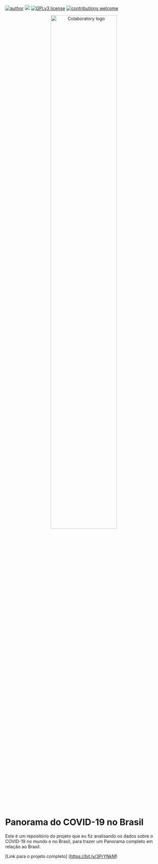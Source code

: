 [![author](https://img.shields.io/badge/author-mateusbonette-red.svg)](https://www.linkedin.com/in/mateus-bonette/) [![](https://img.shields.io/badge/python-3.7+-blue.svg)](https://www.python.org/downloads/release/python-365/) [![GPLv3 license](https://img.shields.io/badge/License-GPLv3-blue.svg)](http://perso.crans.org/besson/LICENSE.html) [![contributions welcome](https://img.shields.io/badge/contributions-welcome-brightgreen.svg?style=flat)](https://github.com/mateus-bonette00)

<p align="center"> <img alt="Colaboratory logo" width="65%" src="https://www2.ufjf.br/progepe/wp-content/uploads/sites/28/2020/03/Covid-19-1024x576.jpg"></center><p></p>

# Panorama do COVID-19 no Brasil
Este é um repositório do projeto que eu fiz analisando os dados sobre o COVID-19 no mundo e no Brasil, para trazer um Panorama completo em relação ao Brasil.

[Link para o projeto completo] (https://bit.ly/3PrYNkM)
